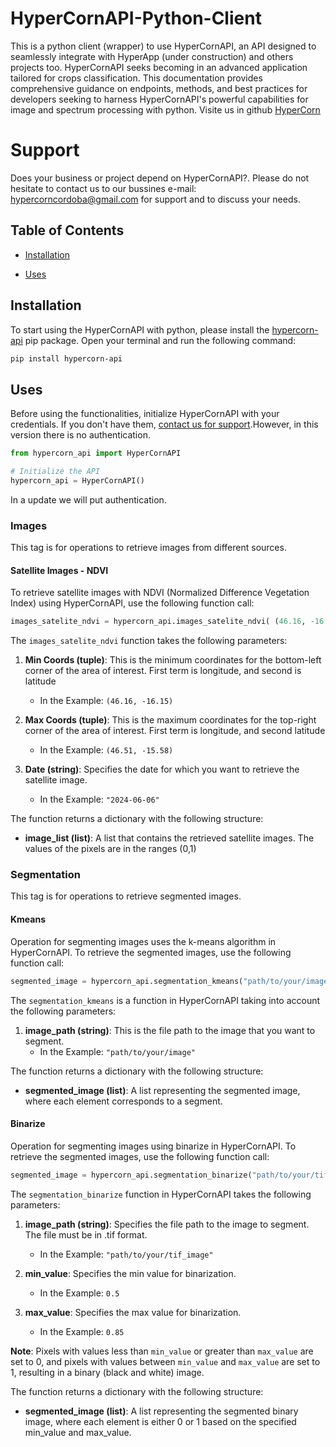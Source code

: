 # HyperCornAPI-Python-Client

This is a python client (wrapper) to use HyperCornAPI, an API designed to seamlessly integrate with HyperApp (under construction) and others projects too. HyperCornAPI seeks becoming in an advanced application tailored for crops classification. This documentation provides comprehensive guidance on endpoints, methods, and best practices for developers seeking to harness HyperCornAPI's powerful capabilities for image and spectrum processing with python. Visite us in github [HyperCorn](https://github.com/HyperCorn) 

# Support 
Does your business or project depend on HyperCornAPI?. Please do not hesitate to contact us to our bussines e-mail: [hypercorncordoba@gmail.com](mailto:hypercorncordoba@gmail.com) for support and to discuss your needs.

## Table of Contents

- [Installation](#installation)

- [Uses](#uses)


## Installation

To start using the HyperCornAPI with python, please install the [hypercorn-api](https://pypi.org/project/hypercorn-api/) pip package. Open your terminal and run the following command:


```bash
pip install hypercorn-api
```

## Uses
Before using the functionalities, initialize HyperCornAPI with your credentials. If you don't have them,  [contact us for support](#suport).However, in this version there is no authentication.
```python
from hypercorn_api import HyperCornAPI

# Initialize the API 
hypercorn_api = HyperCornAPI()
```
In a update we will put authentication.

### Images 
This tag is for operations to retrieve images from different sources.

#### Satellite Images - NDVI
To retrieve satellite images with NDVI (Normalized Difference Vegetation Index) using HyperCornAPI, use the following function call:


```python
images_satelite_ndvi = hypercorn_api.images_satelite_ndvi( (46.16, -16.15),(46.51, -15.58),"2024-06-06" )
```


The `images_satelite_ndvi` function takes the following parameters:

1. **Min Coords (tuple)**:  This is the minimum coordinates for the bottom-left corner of the area of interest. First term is longitude, and second is latitude
   - In the Example: `(46.16, -16.15)`

2. **Max Coords (tuple)**: This is the maximum coordinates for the top-right corner of the area of interest. First term is longitude, and second latitude
   - In the Example: `(46.51, -15.58)`

3. **Date (string)**: Specifies the date for which you want to retrieve the satellite image.
   - In the Example: `"2024-06-06"`

The function returns a dictionary with the following structure:

- **image_list (list)**: A list that contains the retrieved satellite images. The values of the pixels are in the ranges (0,1)

### Segmentation
This tag is for operations to retrieve segmented images.

#### Kmeans
Operation for segmenting images uses the k-means algorithm in HyperCornAPI. To retrieve the segmented images, use the following function call:
```python
segmented_image = hypercorn_api.segmentation_kmeans("path/to/your/image")
```

The `segmentation_kmeans` is a function in HyperCornAPI taking into account the following parameters:

1. **image_path (string)**: This is the file path to the image that you want to segment.
   - In the Example: `"path/to/your/image"`

The function returns a dictionary with the following structure:

- **segmented_image (list)**: A list representing the segmented image, where each element corresponds to a segment.


#### Binarize
Operation for segmenting images using binarize in HyperCornAPI. To retrieve the segmented images, use the following function call:
```python
segmented_image = hypercorn_api.segmentation_binarize("path/to/your/tif_image",0.5,0.85)
```

The `segmentation_binarize` function in HyperCornAPI takes the following parameters:

1. **image_path (string)**: Specifies the file path to the image to segment. The file must be in .tif format. 	
   - In the Example: `"path/to/your/tif_image"`

2. **min_value**: Specifies the min value for binarization. 
   - In the Example: `0.5`

2. **max_value**: Specifies the max value for binarization. 
   - In the Example: `0.85`

**Note**: Pixels with values less than `min_value` or greater than `max_value` are set to 0, and pixels with values between `min_value` and `max_value` are set to 1, resulting in a binary (black and white) image.

The function returns a dictionary with the following structure:

- **segmented_image (list)**: A list representing the segmented binary image, where each element is either 0 or 1 based on the specified min_value and max_value.





